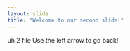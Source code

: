```yaml
---
layout: slide
title: "Welcome to our second slide!"
---
```

uh 2 file
Use the left arrow to go back!
